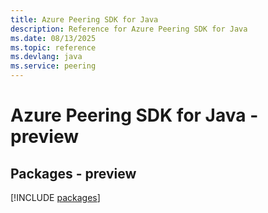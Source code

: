 ```yaml
---
title: Azure Peering SDK for Java
description: Reference for Azure Peering SDK for Java
ms.date: 08/13/2025
ms.topic: reference
ms.devlang: java
ms.service: peering
---
```

# Azure Peering SDK for Java - preview
## Packages - preview
[!INCLUDE [packages](peering-index.md)]